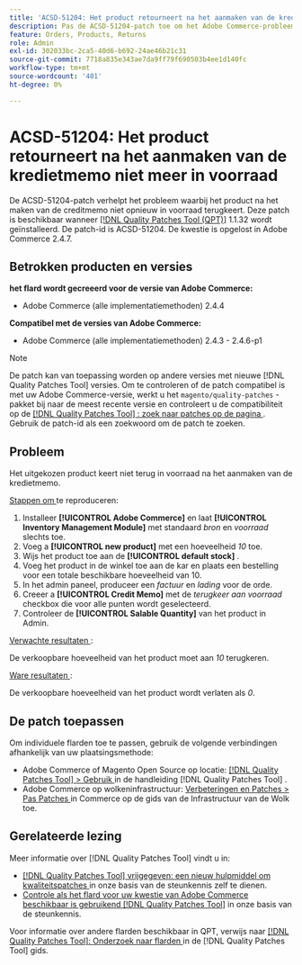 ```yaml
---
title: 'ACSD-51204: Het product retourneert na het aanmaken van de kredietmemo niet meer in voorraad'
description: Pas de ACSD-51204-patch toe om het Adobe Commerce-probleem op te lossen, waarbij het product na het maken van de creditmemo niet opnieuw in voorraad wordt genomen.
feature: Orders, Products, Returns
role: Admin
exl-id: 302033bc-2ca5-40d6-b692-24ae46b21c31
source-git-commit: 7718a835e343ae7da9ff79f690503b4ee1d140fc
workflow-type: tm+mt
source-wordcount: '401'
ht-degree: 0%

---
```


# ACSD-51204: Het product retourneert na het aanmaken van de kredietmemo niet meer in voorraad

De ACSD-51204-patch verhelpt het probleem waarbij het product na het maken van de creditmemo niet opnieuw in voorraad terugkeert. Deze patch is beschikbaar wanneer [[!DNL Quality Patches Tool (QPT)]](/help/announcements/adobe-commerce-announcements/magento-quality-patches-released-new-tool-to-self-serve-quality-patches.md) 1.1.32 wordt geïnstalleerd. De patch-id is ACSD-51204. De kwestie is opgelost in Adobe Commerce 2.4.7.

## Betrokken producten en versies

**het flard wordt gecreeerd voor de versie van Adobe Commerce:**

* Adobe Commerce (alle implementatiemethoden) 2.4.4

**Compatibel met de versies van Adobe Commerce:**

* Adobe Commerce (alle implementatiemethoden) 2.4.3 - 2.4.6-p1

>[!NOTE]
>
>De patch kan van toepassing worden op andere versies met nieuwe [!DNL Quality Patches Tool] versies. Om te controleren of de patch compatibel is met uw Adobe Commerce-versie, werkt u het `magento/quality-patches` -pakket bij naar de meest recente versie en controleert u de compatibiliteit op de [[!DNL Quality Patches Tool] : zoek naar patches op de pagina ](<https://experienceleague.adobe.com/tools/commerce-quality-patches/index.html?lang=nl-NL>) . Gebruik de patch-id als een zoekwoord om de patch te zoeken.

## Probleem

Het uitgekozen product keert niet terug in voorraad na het aanmaken van de kredietmemo.

<u> Stappen om </u> te reproduceren:

1. Installeer **[!UICONTROL Adobe Commerce]** en laat **[!UICONTROL Inventory Management Module]** met standaard *bron* en *voorraad* slechts toe.
1. Voeg a **[!UICONTROL new product]** met een hoeveelheid *10* toe.
1. Wijs het product toe aan de **[!UICONTROL default stock]** .
1. Voeg het product in de winkel toe aan de kar en plaats een bestelling voor een totale beschikbare hoeveelheid van 10.
1. In het admin paneel, produceer een *factuur* en *lading* voor de orde.
1. Creeer a **[!UICONTROL Credit Memo]** met de *terugkeer aan voorraad* checkbox die voor alle punten wordt geselecteerd.
1. Controleer de **[!UICONTROL Salable Quantity]** van het product in Admin.

<u> Verwachte resultaten </u>:

De verkoopbare hoeveelheid van het product moet aan *10* terugkeren.

<u> Ware resultaten </u>:

De verkoopbare hoeveelheid van het product wordt verlaten als *0*.

## De patch toepassen

Om individuele flarden toe te passen, gebruik de volgende verbindingen afhankelijk van uw plaatsingsmethode:

* Adobe Commerce of Magento Open Source op locatie: [[!DNL Quality Patches Tool]  > Gebruik ](<https://experienceleague.adobe.com/docs/commerce-operations/tools/quality-patches-tool/usage.html?lang=nl-NL>) in de handleiding [!DNL Quality Patches Tool] .
* Adobe Commerce op wolkeninfrastructuur: [ Verbeteringen en Patches > Pas Patches ](https://experienceleague.adobe.com/docs/commerce-cloud-service/user-guide/develop/upgrade/apply-patches.html?lang=nl-NL) in Commerce op de gids van de Infrastructuur van de Wolk toe.

## Gerelateerde lezing

Meer informatie over [!DNL Quality Patches Tool] vindt u in:

* [[!DNL Quality Patches Tool]  vrijgegeven: een nieuw hulpmiddel om kwaliteitspatches ](/help/announcements/adobe-commerce-announcements/magento-quality-patches-released-new-tool-to-self-serve-quality-patches.md) in onze basis van de steunkennis zelf te dienen.
* [ Controle als het flard voor uw kwestie van Adobe Commerce beschikbaar is gebruikend  [!DNL Quality Patches Tool]](/help/support-tools/patches-available-in-qpt-tool/check-patch-for-magento-issue-with-magento-quality-patches.md) in onze basis van de steunkennis.

Voor informatie over andere flarden beschikbaar in QPT, verwijs naar [[!DNL Quality Patches Tool]: Onderzoek naar flarden ](<https://experienceleague.adobe.com/tools/commerce-quality-patches/index.html?lang=nl-NL>) in de [!DNL Quality Patches Tool] gids.
